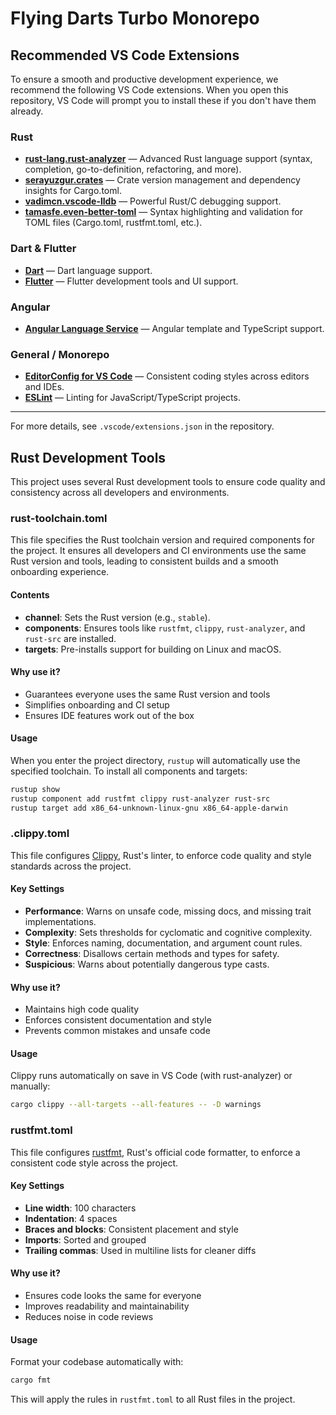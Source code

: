 # Flying Darts Turbo Monorepo

## Recommended VS Code Extensions

To ensure a smooth and productive development experience, we recommend the following VS Code extensions. When you open this repository, VS Code will prompt you to install these if you don't have them already.

### Rust
- **[rust-lang.rust-analyzer](https://marketplace.visualstudio.com/items?itemName=rust-lang.rust-analyzer)** — Advanced Rust language support (syntax, completion, go-to-definition, refactoring, and more).
- **[serayuzgur.crates](https://marketplace.visualstudio.com/items?itemName=serayuzgur.crates)** — Crate version management and dependency insights for Cargo.toml.
- **[vadimcn.vscode-lldb](https://marketplace.visualstudio.com/items?itemName=vadimcn.vscode-lldb)** — Powerful Rust/C debugging support.
- **[tamasfe.even-better-toml](https://marketplace.visualstudio.com/items?itemName=tamasfe.even-better-toml)** — Syntax highlighting and validation for TOML files (Cargo.toml, rustfmt.toml, etc.).

### Dart & Flutter
- **[Dart](https://marketplace.visualstudio.com/items?itemName=Dart-Code.dart-code)** — Dart language support.
- **[Flutter](https://marketplace.visualstudio.com/items?itemName=Dart-Code.flutter)** — Flutter development tools and UI support.

### Angular
- **[Angular Language Service](https://marketplace.visualstudio.com/items?itemName=Angular.ng-template)** — Angular template and TypeScript support.

### General / Monorepo
- **[EditorConfig for VS Code](https://marketplace.visualstudio.com/items?itemName=EditorConfig.EditorConfig)** — Consistent coding styles across editors and IDEs.
- **[ESLint](https://marketplace.visualstudio.com/items?itemName=dbaeumer.vscode-eslint)** — Linting for JavaScript/TypeScript projects.

---

For more details, see `.vscode/extensions.json` in the repository.

## Rust Development Tools

This project uses several Rust development tools to ensure code quality and consistency across all developers and environments.

### rust-toolchain.toml

This file specifies the Rust toolchain version and required components for the project. It ensures all developers and CI environments use the same Rust version and tools, leading to consistent builds and a smooth onboarding experience.

#### Contents
- **channel**: Sets the Rust version (e.g., `stable`).
- **components**: Ensures tools like `rustfmt`, `clippy`, `rust-analyzer`, and `rust-src` are installed.
- **targets**: Pre-installs support for building on Linux and macOS.

#### Why use it?
- Guarantees everyone uses the same Rust version and tools
- Simplifies onboarding and CI setup
- Ensures IDE features work out of the box

#### Usage
When you enter the project directory, `rustup` will automatically use the specified toolchain. To install all components and targets:

```sh
rustup show
rustup component add rustfmt clippy rust-analyzer rust-src
rustup target add x86_64-unknown-linux-gnu x86_64-apple-darwin
```

### .clippy.toml

This file configures [Clippy](https://github.com/rust-lang/rust-clippy), Rust's linter, to enforce code quality and style standards across the project.

#### Key Settings
- **Performance**: Warns on unsafe code, missing docs, and missing trait implementations.
- **Complexity**: Sets thresholds for cyclomatic and cognitive complexity.
- **Style**: Enforces naming, documentation, and argument count rules.
- **Correctness**: Disallows certain methods and types for safety.
- **Suspicious**: Warns about potentially dangerous type casts.

#### Why use it?
- Maintains high code quality
- Enforces consistent documentation and style
- Prevents common mistakes and unsafe code

#### Usage
Clippy runs automatically on save in VS Code (with rust-analyzer) or manually:

```sh
cargo clippy --all-targets --all-features -- -D warnings
```

### rustfmt.toml

This file configures [rustfmt](https://github.com/rust-lang/rustfmt), Rust's official code formatter, to enforce a consistent code style across the project.

#### Key Settings
- **Line width**: 100 characters
- **Indentation**: 4 spaces
- **Braces and blocks**: Consistent placement and style
- **Imports**: Sorted and grouped
- **Trailing commas**: Used in multiline lists for cleaner diffs

#### Why use it?
- Ensures code looks the same for everyone
- Improves readability and maintainability
- Reduces noise in code reviews

#### Usage
Format your codebase automatically with:

```sh
cargo fmt
```

This will apply the rules in `rustfmt.toml` to all Rust files in the project.
